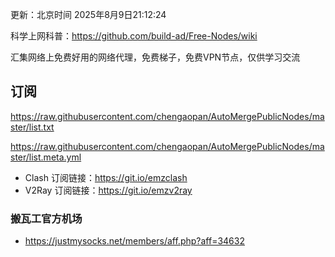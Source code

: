 更新：北京时间 2025年8月9日21:12:24

科学上网科普：https://github.com/build-ad/Free-Nodes/wiki


汇集网络上免费好用的网络代理，免费梯子，免费VPN节点，仅供学习交流

## 订阅
https://raw.githubusercontent.com/chengaopan/AutoMergePublicNodes/master/list.txt

https://raw.githubusercontent.com/chengaopan/AutoMergePublicNodes/master/list.meta.yml


- Clash 订阅链接：https://git.io/emzclash
- V2Ray 订阅链接：https://git.io/emzv2ray

### 搬瓦工官方机场
- https://justmysocks.net/members/aff.php?aff=34632
